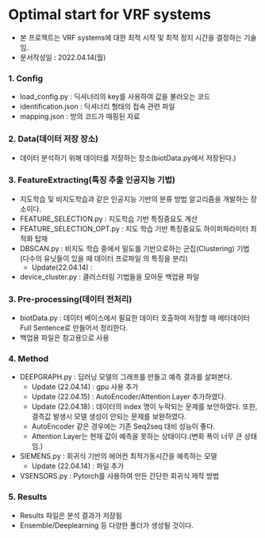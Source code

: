 # Optimal start for VRF systems
* 본 프로젝트는 VRF systems에 대한 최적 시작 및 최적 정지 시간을 결정하는 기술임.
* 문서작성일 : 2022.04.14(월) 

### 1. Config
* load_config.py : 딕셔너리의 key를 사용하여 값을 불러오는 코드
* identification.json : 딕셔너리 형태의 접속 관련 파일
* mapping.json : 방의 코드가 매핑된 자료

### 2. Data(데이터 저장 장소)
* 데이터 분석하기 위해 데이터를 저장하는 장소(biotData.py에서 저장된다.)

### 3. FeatureExtracting(특징 추출 인공지능 기법)
* 지도학습 및 비지도학습과 같은 인공지능 기반의 분류 방법 알고리즘을 개발하는 장소이다.
* FEATURE_SELECTION.py : 지도학습 기반 특징중요도 계산
* FEATURE_SELECTION_OPT.py : 지도 학습 기반 특징중요도 하이퍼파라미터 최적화 탑재
* DBSCAN.py : 비지도 학습 중에서 밀도를 기반으로하는 군집(Clustering) 기법 (다수의 유닛들이 있을 때 데이터 프로파일 의 특징을 분리)
  * Update(22.04.14) : 
* device_cluster.py : 클러스터링 기법들을 모아둔 백업용 파일

### 3. Pre-processing(데이터 전처리)
* biotData.py : 데이터 베이스에서 필요한 데이터 호출하여 저장할 때 메타데이터 Full Sentence로 만들어서 정리한다.
* 백업용 파일은 참고용으로 사용

### 4. Method
* DEEPGRAPH.py : 딥러닝 모델의 그래프를 만들고 예측 결과를 살펴본다.
    * Update (22.04.14) : gpu 사용 추가
    * Update (22.04.15) : AutoEncoder/Attention Layer 추가하였다.
    * Update (22.04.18) : 데이터의 index 명이 누락되는 문제를 보안하였다. 또한, 결측값 발생시 모델 생성이 안되는 문제를 보완하였다.
    * AutoEncoder 같은 경우에는 기존 Seq2seq 대비 성능이 좋다. 
    * Attention Layer는 현재 값이 예측을 못하는 상태이다.(변화 폭이 너무 큰 상태임.)
* SIEMENS.py : 회귀식 기반의 에어컨 최적가동시간을 예측하는 모델
    * Update (22.04.14) : 파일 추가
* VSENSORS.py : Pytorch를 사용하여 만든 간단한 회귀식 제작 방법

### 5. Results
* Results 파일은 분석 결과가 저장됨
* Ensemble/Deeplearning 등 다양한 폴더가 생성될 것이다.